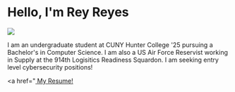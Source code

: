 # Hello, I'm Rey Reyes
<a href="https://linkedin.com/in/rey-reyes/"><img src="https://img.shields.io/badge/-LinkedIn-0072b1?&style=for-the-badge&logo=linkedin&logoColor=white" /></a>

I am an undergraduate student at CUNY Hunter College '25 pursuing a Bachelor's in Computer Science. I am also a US Air Force Reservist working in Supply at the 914th Logisitics Readiness Squardon. I am seeking entry level cybersecurity positions!

<a href="<a href="https://linkedin.com/in/rey-reyes/"> My Resume! </a>
